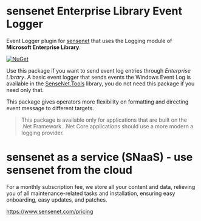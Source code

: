# sensenet Enterprise Library Event Logger
Event Logger plugin for [sensenet](https://github.com/SenseNet/sensenet) that uses the Logging module of **Microsoft Enterprise Library**.

[![NuGet](https://img.shields.io/nuget/v/SenseNet.EntlibLogger.svg)](https://www.nuget.org/packages/SenseNet.EntlibLogger)

Use this package if you want to send event log entries through _Enterprise Library_. A basic event logger that sends events the Windows Event Log is available in the [SenseNet.Tools](https://www.nuget.org/packages/SenseNet.Tools) library, you do not need this package if you need only that.

This package gives operators more flexibility on formatting and directing event message to different targets.

> This package is available only for applications that are built on the .Net Framework. .Net Core applications should use a more modern a logging provider.

# sensenet as a service (SNaaS) - use sensenet from the cloud

For a monthly subscription fee, we store all your content and data, relieving you of all maintenance-related tasks and installation, ensuring easy onboarding, easy updates, and patches.

https://www.sensenet.com/pricing
